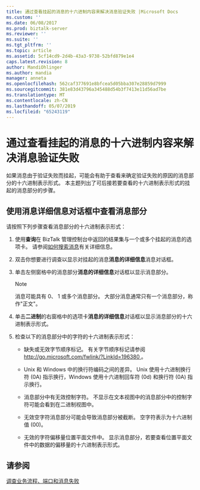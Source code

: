 ```yaml
---
title: 通过查看挂起的消息的十六进制内容来解决消息验证失败 |Microsoft Docs
ms.custom: ''
ms.date: 06/08/2017
ms.prod: biztalk-server
ms.reviewer: ''
ms.suite: ''
ms.tgt_pltfrm: ''
ms.topic: article
ms.assetid: 5cf14cd9-2d4b-43a3-9738-52bfd879e1e4
caps.latest.revision: 8
author: MandiOhlinger
ms.author: mandia
manager: anneta
ms.openlocfilehash: 562caf377691e8bfcea5d05bba307e28859d7999
ms.sourcegitcommit: 381e83d43796a345488d54b3f7413e11d56ad7be
ms.translationtype: MT
ms.contentlocale: zh-CN
ms.lasthandoff: 05/07/2019
ms.locfileid: "65243119"
---
```

# <a name="troubleshooting-message-validation-failures-by-viewing-the-hexadecimal-contents-of-suspended-messages"></a>通过查看挂起的消息的十六进制内容来解决消息验证失败
如果消息由于验证失败而挂起，可能会有助于查看来确定验证失败的原因的消息部分的十六进制表示形式。 本主题列出了可后接若要查看的十六进制表示形式的挂起的消息部分的步骤。  
  
## <a name="use-the-message-details-dialog-box-to-view-message-parts"></a>使用消息详细信息对话框中查看消息部分  
 请按照下列步骤查看消息部分的十六进制表示形式：  
  
1.  使用**查询**在 BizTalk 管理控制台中返回的结果集与一个或多个挂起的消息的选项卡。 请参阅[如何搜索消息](../core/how-to-search-for-messages.md)有关详细信息。  
  
2.  双击你想要进行调查以显示对挂起的消息**消息的详细信息**消息对话框。  
  
3.  单击左侧窗格中的消息部分**消息的详细信息**对话框以显示消息部分。  
  
    > [!NOTE]
    >  消息可能具有 0、 1 或多个消息部分。 大部分消息通常只有一个消息部分，称作"正文"。  
  
4.  单击**二进制**的右窗格中的选项卡**消息的详细信息**对话框以显示消息部分的十六进制表示形式。  
  
5.  检查以下的消息部分中的字符的十六进制表示形式：  
  
    -   缺失或无效字节顺序标记。 有关字节顺序标记请参阅[ http://go.microsoft.com/fwlink/?LinkId=196380 ](http://go.microsoft.com/fwlink/?LinkId=196380)。  
  
    -   Unix 和 Windows 中的换行符编码之间的差异。 Unix 使用十六进制换行符 (0A) 指示换行，Windows 使用十六进制回车符 (0d) 和换行符 (0A) 指示换行。  
  
    -   消息部分中有无效控制字符。 不显示在文本视图中的消息部分中的控制字符可能会看到在二进制视图中。  
  
    -   无效空字符消息部分可能会导致消息部分被截断。 空字符表示为十六进制值 (00)。  
  
    -   无效的字符偏移量位置平面文件中。 显示消息部分，若要查看位置平面文件中的数据的偏移量的十六进制表示形式。  
  
## <a name="see-also"></a>请参阅  
 [调查业务流程、端口和消息失败](../core/investigating-orchestration-port-and-message-failures.md)